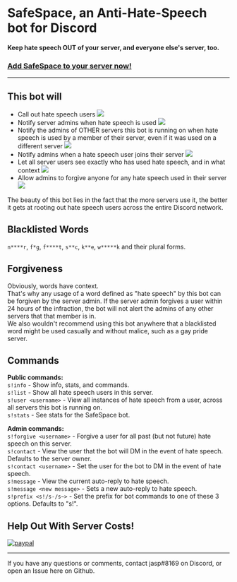 # SafeSpace, an Anti-Hate-Speech bot for Discord
**Keep hate speech OUT of your server, and everyone else's server, too.**

### [Add SafeSpace to your server now!](https://discordapp.com/oauth2/authorize?client_id=605039242309140483&scope=bot&permissions=68608)

---

## This bot will
- Call out hate speech users ![](https://www.jasperstephenson.com/posts/safespace/2.png)
- Notify server admins when hate speech is used ![](https://www.jasperstephenson.com/posts/safespace/1.png)
- Notify the admins of OTHER servers this bot is running on when hate speech is used by a member of their server, even if it was used on a different server ![](https://www.jasperstephenson.com/posts/safespace/3.png)
- Notify admins when a hate speech user joins their server ![](https://www.jasperstephenson.com/posts/safespace/4.png)
- Let all server users see exactly who has used hate speech, and in what context ![](https://www.jasperstephenson.com/posts/safespace/6.png)
- Allow admins to forgive anyone for any hate speech used in their server ![](https://www.jasperstephenson.com/posts/safespace/5.png)

The beauty of this bot lies in the fact that the more servers use it, the better it gets at rooting out hate speech users across the entire Discord network.

## Blacklisted Words
`n****r`, `f*g`, `f****t`, `s**c`, `k**e`, `w*****k` and their plural forms.

## Forgiveness
Obviously, words have context.  
That's why any usage of a word defined as "hate speech" by this bot can be forgiven by the server admin. If the server admin forgives a user within 24 hours of the infraction, the bot will not alert the admins of any other servers that that member is in.  
We also wouldn't recommend using this bot anywhere that a blacklisted word might be used casually and without malice, such as a gay pride server.

## Commands
**Public commands:**  
`s!info` - Show info, stats, and commands.  
`s!list` - Show all hate speech users in this server.  
`s!user <username>` - View all instances of hate speech from a user, across all servers this bot is running on.  
`s!stats` - See stats for the SafeSpace bot.  

**Admin commands:**  
`s!forgive <username>` - Forgive a user for all past (but not future) hate speech on this server.  
`s!contact` - View the user that the bot will DM in the event of hate speech. Defaults to the server owner.  
`s!contact <username>` - Set the user for the bot to DM in the event of hate speech.  
`s!message` - View the current auto-reply to hate speech.  
`s!message <new message>` - Sets a new auto-reply to hate speech.  
`s!prefix <s!/s-/s~>` - Set the prefix for bot commands to one of these 3 options. Defaults to "s!".  

## Help Out With Server Costs!
[![paypal](https://www.paypalobjects.com/en_US/i/btn/btn_donateCC_LG.gif)](https://www.paypal.com/cgi-bin/webscr?cmd=_s-xclick&hosted_button_id=EPH9CL25C3LLA)  

---
If you have any questions or comments, contact jasp#8169 on Discord, or open an Issue here on Github.
